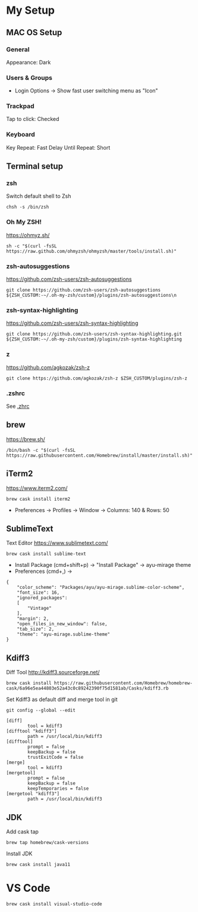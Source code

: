 # My Setup

## MAC OS Setup
### General
Appearance: Dark
### Users & Groups
* Login Options -> Show fast user switching menu as "Icon"

### Trackpad
Tap to click: Checked

### Keyboard
Key Repeat: Fast
Delay Until Repeat: Short

## Terminal setup
### zsh
Switch default shell to Zsh
```
chsh -s /bin/zsh
```
### Oh My ZSH!
https://ohmyz.sh/
```
sh -c "$(curl -fsSL https://raw.github.com/ohmyzsh/ohmyzsh/master/tools/install.sh)"
```
### zsh-autosuggestions
https://github.com/zsh-users/zsh-autosuggestions
```
git clone https://github.com/zsh-users/zsh-autosuggestions ${ZSH_CUSTOM:-~/.oh-my-zsh/custom}/plugins/zsh-autosuggestions\n
```
### zsh-syntax-highlighting
https://github.com/zsh-users/zsh-syntax-highlighting
```
git clone https://github.com/zsh-users/zsh-syntax-highlighting.git ${ZSH_CUSTOM:-~/.oh-my-zsh/custom}/plugins/zsh-syntax-highlighting
```
### z
https://github.com/agkozak/zsh-z
```
git clone https://github.com/agkozak/zsh-z $ZSH_CUSTOM/plugins/zsh-z
```
### .zshrc
See [.zhrc](.zshrc)
## brew
https://brew.sh/
```
/bin/bash -c "$(curl -fsSL https://raw.githubusercontent.com/Homebrew/install/master/install.sh)"
```
## iTerm2
https://www.iterm2.com/
```
brew cask install iterm2
```
* Preferences -> Profiles -> Window -> Columns: 140 & Rows: 50

## SublimeText
Text Editor
https://www.sublimetext.com/
```
brew cask install sublime-text
```
* Install Package (cmd+shift+p) -> "Install Package" -> ayu-mirage theme
* Preferences (cmd+,) -> 
```
{
	"color_scheme": "Packages/ayu/ayu-mirage.sublime-color-scheme",
	"font_size": 16,
	"ignored_packages":
	[
		"Vintage"
	],
	"margin": 2,
	"open_files_in_new_window": false,
	"tab_size": 2,
	"theme": "ayu-mirage.sublime-theme"
}
```
## Kdiff3
Diff Tool
http://kdiff3.sourceforge.net/
```
brew cask install https://raw.githubusercontent.com/Homebrew/homebrew-cask/6a96e5ea44803e52a43c0c89242390f75d1581ab/Casks/kdiff3.rb
```
Set Kdiff3 as default diff and merge tool in git
```
git config --global --edit
```
```
[diff]
        tool = kdiff3
[difftool "kdiff3"]
        path = /usr/local/bin/kdiff3
[difftool]
        prompt = false
        keepBackup = false
        trustExitCode = false
[merge]
        tool = kdiff3
[mergetool]
        prompt = false
        keepBackup = false
        keepTemporaries = false
[mergetool "kdiff3"]
        path = /usr/local/bin/kdiff3
```
## JDK
Add cask tap
```
brew tap homebrew/cask-versions
```
Install JDK
```
brew cask install java11
```
# VS Code
```
brew cask install visual-studio-code
```
